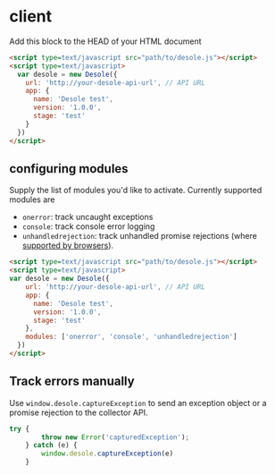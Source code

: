 # client

Add this block to the HEAD of your HTML document

```html
<script type=text/javascript src="path/to/desole.js"></script>
<script type=text/javascript>
  var desole = new Desole({
    url: 'http://your-desole-api-url', // API URL
    app: {
      name: 'Desole test',
      version: '1.0.0',
      stage: 'test'
    }
  })
</script>
```

## configuring modules

Supply the list of modules you'd like to activate. Currently supported modules are

* `onerror`: track uncaught exceptions
* `console`: track console error logging
* `unhandledrejection`: track unhandled promise rejections (where [supported by browsers](https://caniuse.com/#feat=unhandledrejection)).

```html
<script type=text/javascript src="path/to/desole.js"></script>
<script type=text/javascript>
var desole = new Desole({
    url: 'http://your-desole-api-url', // API URL
    app: {
      name: 'Desole test',
      version: '1.0.0',
      stage: 'test'
    },
    modules: ['onerror', 'console', 'unhandledrejection']
  })
</script>
```

## Track errors manually

Use `window.desole.captureException` to send an exception object or a promise rejection to the collector API.

```js
try {
		throw new Error('capturedException');
	} catch (e) {
		window.desole.captureException(e)
	}
```
